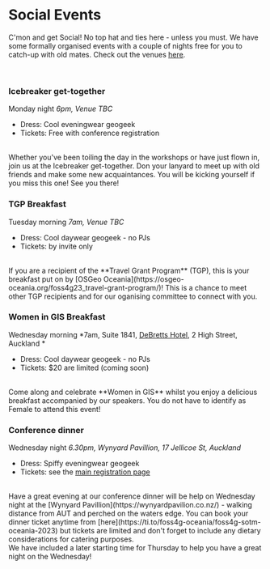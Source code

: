# Social Events
C'mon and get Social! No top hat and ties here - unless you must. We have some formally organised events with a couple of nights free for you to catch-up with old mates. Check out the venues [here](https://felt.com/map/FOSS4G-SoTM-Oceania-Auckland-2023-469BJcu9AbTYOOqPW01NhcxB?lat=-36.847077&lon=174.762032&zoom=15.87).

<br />

### Icebreaker get-together
Monday night *6pm, Venue TBC*

* Dress: Cool eveningwear geogeek 
* Tickets: Free with conference registration

<br />
Whether you've been toiling the day in the workshops or have just flown in, join us at the Icebreaker get-together. Don your lanyard to meet up with old friends and make some new acquaintances. You will be kicking yourself if you miss this one! See you there! 
<!-- This event is sponsored by **TBC**. -->
<br />

### TGP Breakfast
Tuesday morning *7am, Venue TBC*

* Dress: Cool daywear geogeek - no PJs
* Tickets: by invite only

<br />
If you are a recipient of the **Travel Grant Program** (TGP), this is your breakfast put on by [OSGeo Oceania](https://osgeo-oceania.org/foss4g23_travel-grant-program/)! This is a chance to meet other TGP recipients and for our oganising committee to connect with you.

<br />

### Women in GIS Breakfast
Wednesday morning *7am, Suite 1841, [DeBretts Hotel](https://hoteldebrett.com/eat-drink/), 2 High Street, Auckland *

* Dress: Cool daywear geogeek - no PJs
* Tickets: $20 are limited (coming soon)

<br /> 
Come along and celebrate **Women in GIS** whilst you enjoy a delicious breakfast accompanied by our speakers. You do not have to identify as Female to attend this event! 
<!--This event is sponsored by [X](link).-->
<br />

### Conference dinner
Wednesday night *6.30pm, Wynyard Pavillion, 17 Jellicoe St, Auckland*

* Dress: Spiffy eveningwear geogeek
* Tickets: see the [main registration page](https://ti.to/osgeo-oceania/foss4g-sotm-oceania-2023)

<br />
Have a great evening at our conference dinner will be help on Wednesday night at the [Wynyard Pavillion](https://wynyardpavilion.co.nz/) - walking distance from AUT and perched on the waters edge. You can book your dinner ticket anytime from [here](https://ti.to/foss4g-oceania/foss4g-sotm-oceania-2023) but tickets are limited and don't forget to include any dietary considerations for catering purposes. 
<br />
We have included a later starting time for Thursday to help you have a great night on the Wednesday!
<!-- This event is sponsored by **TBC**. -->